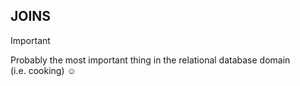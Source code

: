 ## JOINS

> [!IMPORTANT]
> Probably the most important thing in the relational database domain  
> (i.e. cooking) :relaxed:
